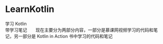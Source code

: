 # LearnKotlin
学习 Kotlin       
带学习笔记       
现在主要分为两部分内容，一部分是慕课网视频学习的代码和笔记，另一部分是 Kotlin in Action 书中学习的代码和笔记
